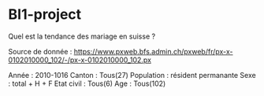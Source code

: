 # BI1-project
Quel est la tendance des mariage en suisse ?

Source de donnée : 
https://www.pxweb.bfs.admin.ch/pxweb/fr/px-x-0102010000_102/-/px-x-0102010000_102.px

Année : 2010-1016
Canton : Tous(27)
Population : résident permanante
Sexe : total + H + F
Etat civil : Tous(6)
Age : Tous(102)

